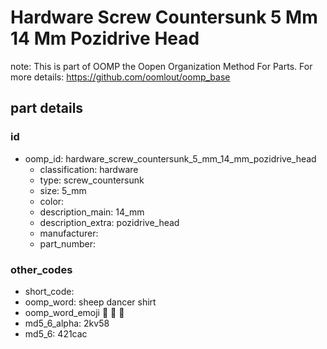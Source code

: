 # Hardware Screw Countersunk 5 Mm 14 Mm Pozidrive Head  

note: This is part of OOMP the Oopen Organization Method For Parts. For more details: https://github.com/oomlout/oomp_base

##  part details





### id
* oomp_id: hardware_screw_countersunk_5_mm_14_mm_pozidrive_head
  * classification: hardware
  * type: screw_countersunk
  * size: 5_mm
  * color: 
  * description_main: 14_mm
  * description_extra: pozidrive_head
  * manufacturer: 
  * part_number: 

### other_codes
* short_code: 
* oomp_word: sheep dancer shirt
* oomp_word_emoji :sheep: :dancer: :shirt:
* md5_6_alpha: 2kv58
* md5_6: 421cac